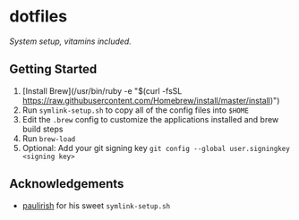 # dotfiles

_System setup, vitamins included._

## Getting Started

1. [Install Brew](/usr/bin/ruby -e "$(curl -fsSL https://raw.githubusercontent.com/Homebrew/install/master/install)")
2. Run `symlink-setup.sh` to copy all of the config files into `$HOME`
3. Edit the `.brew` config to customize the applications installed and brew build steps
4. Run `brew-load`
5. Optional: Add your git signing key `git config --global user.signingkey <signing key>`

## Acknowledgements

* [paulirish](https://github.com/paulirish) for his sweet `symlink-setup.sh`